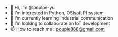 - 👋 Hi, I’m @poulpe-yu
- 👀 I’m interested in Python, OSIsoft PI system
- 🌱 I’m currently learning industrial communication
- 💞️ I’m looking to collaborate on IoT development
- 📫 How to reach me : pouple888@gmail.com

<!---
poulpe-yu/poulpe-yu is a ✨ special ✨ repository because its `README.md` (this file) appears on your GitHub profile.
You can click the Preview link to take a look at your changes.
--->
